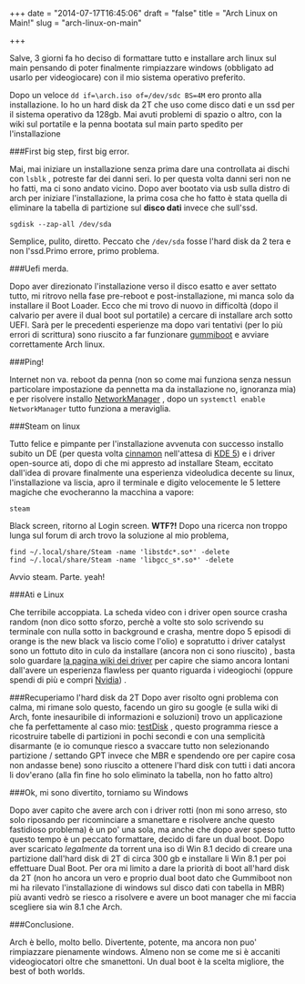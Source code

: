 +++
date = "2014-07-17T16:45:06"
draft = "false"
title = "Arch Linux on Main!"
slug = "arch-linux-on-main"

+++

Salve, 3 giorni fa ho deciso di formattare tutto e installare arch linux sul main pensando di poter finalmente rimpiazzare windows (obbligato ad usarlo per videogiocare) con il mio sistema operativo preferito.

Dopo un veloce `dd if=\arch.iso of=/dev/sdc BS=4M` ero pronto alla installazione. 
Io ho un hard disk da 2T che uso come disco dati e un ssd per il sistema operativo da 128gb. Mai avuti problemi di spazio o altro, con la wiki sul portatile e la penna bootata sul main parto spedito per l'installazione 


###First big step, first big error. 

Mai, mai iniziare un installazione senza prima dare una controllata ai dischi con `lsblk` , potreste far dei danni seri. 
Io per questa volta danni seri non ne ho fatti, ma ci sono andato vicino.
Dopo aver bootato via usb sulla distro di arch per iniziare l'installazione, la prima cosa che ho fatto è stata quella di eliminare la tabella di partizione sul **disco dati** invece che sull'ssd.

`sgdisk --zap-all /dev/sda`

Semplice, pulito, diretto. Peccato che `/dev/sda` fosse l'hard disk da 2 tera e non l'ssd.Primo errore, primo problema.

###Uefi merda.

Dopo aver direzionato l'installazione verso il disco esatto e aver settato tutto, mi ritrovo nella fase pre-reboot e post-installazione, mi manca solo da installare il Boot Loader. Ecco che mi trovo di nuovo in difficoltà (dopo il calvario per avere il dual boot sul portatile) a cercare di installare arch sotto UEFI. Sarà per le precedenti esperienze ma dopo vari tentativi (per lo più errori di scrittura) sono riuscito a far funzionare [gummiboot](http://freedesktop.org/wiki/Software/gummiboot/) e avviare correttamente Arch linux. 

###Ping! 

Internet non va. reboot da penna (non so come mai funziona senza nessun particolare impostazione da pennetta ma da installazione no, ignoranza mia) e per risolvere installo [NetworkManager](https://wiki.archlinux.org/index.php/NetworkManager) , dopo un `systemctl enable NetworkManager` tutto funziona a meraviglia.

###Steam on linux

Tutto felice e pimpante per l'installazione avvenuta con successo installo subito un DE (per questa volta [cinnamon](http://cinnamon.linuxmint.com/) nell'attesa di [KDE 5](http://www.kde.org/announcements/plasma5.0/))
e i driver open-source ati, dopo di che mi appresto ad installare Steam, eccitato dall'idea di provare finalmente una esperienza videoludica decente su linux, l'installazione va liscia, apro il terminale e digito velocemente le 5 lettere magiche che evocheranno la macchina a vapore:

`steam`

Black screen, ritorno al Login screen. **WTF?!**
Dopo una ricerca non troppo lunga sul forum di arch trovo la soluzione al mio problema, 

`find ~/.local/share/Steam -name 'libstdc*.so*' -delete`  
`find ~/.local/share/Steam -name 'libgcc_s*.so*' -delete`

Avvio steam. Parte. yeah! 


###Ati e Linux

Che terribile accoppiata. La scheda video con i driver open source crasha random (non dico sotto sforzo, perchè a volte sto solo scrivendo su terminale con nulla sotto in background e crasha, mentre dopo 5 episodi di orange is the new black va liscio come l'olio) e sopratutto i driver catalyst sono un fottuto dito in culo da installare (ancora non ci sono riuscito)  , basta solo guardare [la pagina wiki dei driver](https://wiki.archlinux.org/index.php/Amd_catalyst) per capire che siamo ancora lontani dall'avere un esperienza flawless per quanto riguarda i videogiochi (oppure spendi di più e compri [Nvidia](http://youtu.be/iYWzMvlj2RQ)) .

###Recuperiamo l'hard disk da 2T
Dopo aver risolto ogni problema con calma, mi rimane solo questo, facendo un giro su google (e sulla wiki di Arch, fonte inesauribile di informazioni e soluzioni) trovo un applicazione che fa perfettamente al caso mio: [testDisk](http://www.cgsecurity.org/wiki/TestDisk) , questo programma riesce a ricostruire tabelle di partizioni in pochi secondi e con una semplicità disarmante (e io comunque riesco a svaccare tutto non selezionando partizione / settando GPT invece che MBR e spendendo ore per capire cosa non andasse bene) sono riuscito a ottenere l'hard disk con tutti i dati ancora li dov'erano (alla fin fine ho solo eliminato la tabella, non ho fatto altro) 

###Ok, mi sono divertito, torniamo su Windows 

Dopo aver capito che avere arch con i driver rotti (non mi sono arreso, sto solo riposando per ricominciare a smanettare e risolvere anche questo fastidioso problema) è un po' una sola, ma anche che dopo aver speso tutto questo tempo è un peccato formattare, decido di fare un dual boot. Dopo aver scaricato *legalmente* da torrent una iso di Win 8.1 decido di creare una partizione dall'hard disk di 2T di circa 300 gb e installare li Win 8.1 per poi effettuare Dual Boot. Per ora mi limito a dare la priorità di boot all'hard disk da 2T (non ho ancora un vero e proprio dual boot dato che Gummiboot non mi ha rilevato l'installazione di windows sul disco dati con tabella in MBR) più avanti vedrò se riesco a risolvere e avere un boot manager che mi faccia scegliere sia win 8.1 che Arch.

###Conclusione.

Arch è bello, molto bello. Divertente, potente, ma ancora non puo' rimpiazzare pienamente windows. Almeno non se come me si è accaniti videogiocatori oltre che smanettoni. Un dual boot è la scelta migliore, the best of both worlds. 